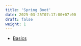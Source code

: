 ```yaml
---
title: 'Spring Boot'
date: 2025-03-25T07:17:00+07:00
draft: false
weight: 1
---
```


- [Basics](./basics)
